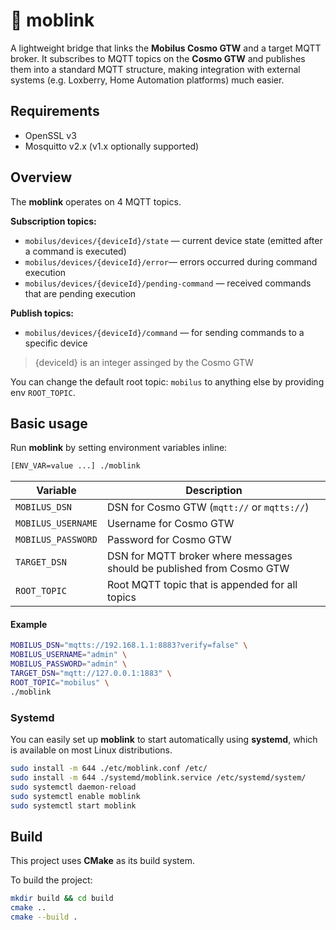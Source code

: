 # 🔗 moblink

A lightweight bridge that links the **Mobilus Cosmo GTW** and a target MQTT broker. It subscribes to MQTT topics on the **Cosmo GTW** and publishes them into a standard MQTT structure, making integration with external systems (e.g. Loxberry, Home Automation platforms) much easier.

## Requirements

* OpenSSL v3
* Mosquitto v2.x (v1.x optionally supported)

## Overview

The **moblink** operates on 4 MQTT topics.

**Subscription topics:**

* `mobilus/devices/{deviceId}/state` — current device state (emitted after a command is executed)
* `mobilus/devices/{deviceId}/error`— errors occurred during command execution
* `mobilus/devices/{deviceId}/pending-command` — received commands that are pending execution

**Publish topics:**

* `mobilus/devices/{deviceId}/command` — for sending commands to a specific device

> {deviceId} is an integer assinged by the Cosmo GTW

You can change the default root topic: `mobilus` to anything else by providing env `ROOT_TOPIC`.

## Basic usage

Run **moblink** by setting environment variables inline:

```bash
[ENV_VAR=value ...] ./moblink
```

| Variable           | Description |
|--------------------|-------------|
| `MOBILUS_DSN`      | DSN for Cosmo GTW (`mqtt://` or `mqtts://`) |
| `MOBILUS_USERNAME` | Username for Cosmo GTW |
| `MOBILUS_PASSWORD` | Password for Cosmo GTW |
| `TARGET_DSN`       | DSN for MQTT broker where messages should be published from Cosmo GTW |
| `ROOT_TOPIC`       | Root MQTT topic that is appended for all topics |

#### Example

```bash
MOBILUS_DSN="mqtts://192.168.1.1:8883?verify=false" \
MOBILUS_USERNAME="admin" \
MOBILUS_PASSWORD="admin" \
TARGET_DSN="mqtt://127.0.0.1:1883" \
ROOT_TOPIC="mobilus" \
./moblink
```

### Systemd

You can easily set up **moblink** to start automatically using **systemd**, which is available on most Linux distributions.

```bash
sudo install -m 644 ./etc/moblink.conf /etc/
sudo install -m 644 ./systemd/moblink.service /etc/systemd/system/
sudo systemctl daemon-reload
sudo systemctl enable moblink
sudo systemctl start moblink
```

## Build

This project uses **CMake** as its build system.

To build the project:

```bash
mkdir build && cd build
cmake ..
cmake --build .
```
